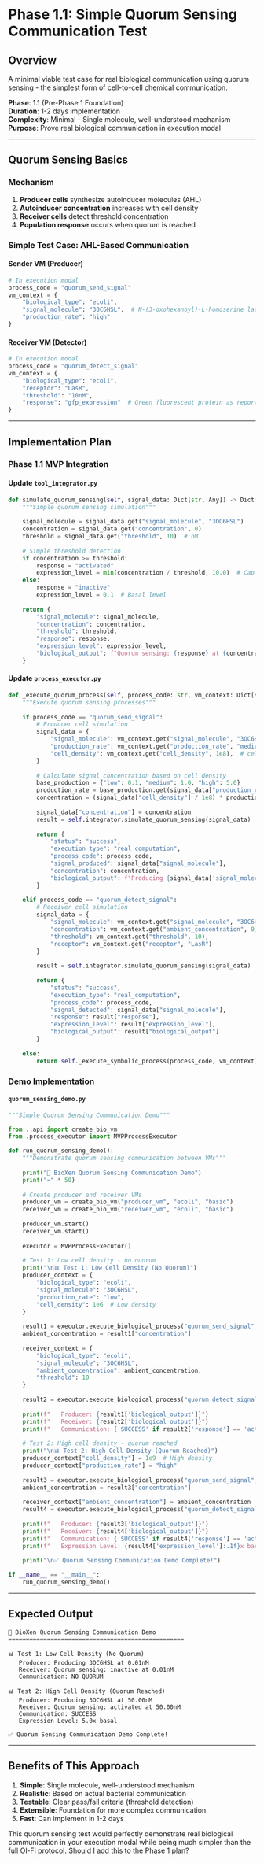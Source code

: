 # Phase 1.1: Simple Quorum Sensing Communication Test

## Overview

A minimal viable test case for real biological communication using quorum sensing - the simplest form of cell-to-cell chemical communication.

**Phase**: 1.1 (Pre-Phase 1 Foundation)  
**Duration**: 1-2 days implementation  
**Complexity**: Minimal - Single molecule, well-understood mechanism  
**Purpose**: Prove real biological communication in execution modal

---

## Quorum Sensing Basics

### Mechanism
1. **Producer cells** synthesize autoinducer molecules (AHL)
2. **Autoinducer concentration** increases with cell density
3. **Receiver cells** detect threshold concentration
4. **Population response** occurs when quorum is reached

### Simple Test Case: AHL-Based Communication

#### Sender VM (Producer)
```python
# In execution modal
process_code = "quorum_send_signal"
vm_context = {
    "biological_type": "ecoli",
    "signal_molecule": "3OC6HSL",  # N-(3-oxohexanoyl)-L-homoserine lactone
    "production_rate": "high"
}
```

#### Receiver VM (Detector) 
```python
# In execution modal
process_code = "quorum_detect_signal"
vm_context = {
    "biological_type": "ecoli", 
    "receptor": "LasR",
    "threshold": "10nM",
    "response": "gfp_expression"  # Green fluorescent protein as reporter
}
```

---

## Implementation Plan

### Phase 1.1 MVP Integration

#### Update `tool_integrator.py`
```python
def simulate_quorum_sensing(self, signal_data: Dict[str, Any]) -> Dict[str, Any]:
    """Simple quorum sensing simulation"""
    
    signal_molecule = signal_data.get("signal_molecule", "3OC6HSL")
    concentration = signal_data.get("concentration", 0)
    threshold = signal_data.get("threshold", 10)  # nM
    
    # Simple threshold detection
    if concentration >= threshold:
        response = "activated"
        expression_level = min(concentration / threshold, 10.0)  # Cap at 10x
    else:
        response = "inactive" 
        expression_level = 0.1  # Basal level
    
    return {
        "signal_molecule": signal_molecule,
        "concentration": concentration,
        "threshold": threshold,
        "response": response,
        "expression_level": expression_level,
        "biological_output": f"Quorum sensing: {response} at {concentration}nM"
    }
```

#### Update `process_executor.py`
```python
def _execute_quorum_process(self, process_code: str, vm_context: Dict[str, Any]) -> Dict[str, Any]:
    """Execute quorum sensing processes"""
    
    if process_code == "quorum_send_signal":
        # Producer cell simulation
        signal_data = {
            "signal_molecule": vm_context.get("signal_molecule", "3OC6HSL"),
            "production_rate": vm_context.get("production_rate", "medium"),
            "cell_density": vm_context.get("cell_density", 1e8),  # cells/mL
        }
        
        # Calculate signal concentration based on cell density
        base_production = {"low": 0.1, "medium": 1.0, "high": 5.0}
        production_rate = base_production.get(signal_data["production_rate"], 1.0)
        concentration = (signal_data["cell_density"] / 1e8) * production_rate
        
        signal_data["concentration"] = concentration
        result = self.integrator.simulate_quorum_sensing(signal_data)
        
        return {
            "status": "success",
            "execution_type": "real_computation", 
            "process_code": process_code,
            "signal_produced": signal_data["signal_molecule"],
            "concentration": concentration,
            "biological_output": f"Producing {signal_data['signal_molecule']} at {concentration:.2f}nM"
        }
    
    elif process_code == "quorum_detect_signal":
        # Receiver cell simulation
        signal_data = {
            "signal_molecule": vm_context.get("signal_molecule", "3OC6HSL"),
            "concentration": vm_context.get("ambient_concentration", 0),
            "threshold": vm_context.get("threshold", 10),
            "receptor": vm_context.get("receptor", "LasR")
        }
        
        result = self.integrator.simulate_quorum_sensing(signal_data)
        
        return {
            "status": "success",
            "execution_type": "real_computation",
            "process_code": process_code,
            "signal_detected": signal_data["signal_molecule"],
            "response": result["response"],
            "expression_level": result["expression_level"],
            "biological_output": result["biological_output"]
        }
    
    else:
        return self._execute_symbolic_process(process_code, vm_context)
```

### Demo Implementation

#### `quorum_sensing_demo.py`
```python
"""Simple Quorum Sensing Communication Demo"""

from ..api import create_bio_vm
from .process_executor import MVPProcessExecutor

def run_quorum_sensing_demo():
    """Demonstrate quorum sensing communication between VMs"""
    
    print("🦠 BioXen Quorum Sensing Communication Demo")
    print("=" * 50)
    
    # Create producer and receiver VMs
    producer_vm = create_bio_vm("producer_vm", "ecoli", "basic")
    receiver_vm = create_bio_vm("receiver_vm", "ecoli", "basic")
    
    producer_vm.start()
    receiver_vm.start()
    
    executor = MVPProcessExecutor()
    
    # Test 1: Low cell density - no quorum
    print("\n📊 Test 1: Low Cell Density (No Quorum)")
    producer_context = {
        "biological_type": "ecoli",
        "signal_molecule": "3OC6HSL",
        "production_rate": "low",
        "cell_density": 1e6  # Low density
    }
    
    result1 = executor.execute_biological_process("quorum_send_signal", producer_context)
    ambient_concentration = result1["concentration"]
    
    receiver_context = {
        "biological_type": "ecoli",
        "signal_molecule": "3OC6HSL", 
        "ambient_concentration": ambient_concentration,
        "threshold": 10
    }
    
    result2 = executor.execute_biological_process("quorum_detect_signal", receiver_context)
    
    print(f"   Producer: {result1['biological_output']}")
    print(f"   Receiver: {result2['biological_output']}")
    print(f"   Communication: {'SUCCESS' if result2['response'] == 'activated' else 'NO QUORUM'}")
    
    # Test 2: High cell density - quorum reached
    print("\n📊 Test 2: High Cell Density (Quorum Reached)")
    producer_context["cell_density"] = 1e9  # High density
    producer_context["production_rate"] = "high"
    
    result3 = executor.execute_biological_process("quorum_send_signal", producer_context)
    ambient_concentration = result3["concentration"]
    
    receiver_context["ambient_concentration"] = ambient_concentration
    result4 = executor.execute_biological_process("quorum_detect_signal", receiver_context)
    
    print(f"   Producer: {result3['biological_output']}")
    print(f"   Receiver: {result4['biological_output']}")
    print(f"   Communication: {'SUCCESS' if result4['response'] == 'activated' else 'NO QUORUM'}")
    print(f"   Expression Level: {result4['expression_level']:.1f}x basal")
    
    print("\n✅ Quorum Sensing Communication Demo Complete!")

if __name__ == "__main__":
    run_quorum_sensing_demo()
```

---

## Expected Output

```
🦠 BioXen Quorum Sensing Communication Demo
==================================================

📊 Test 1: Low Cell Density (No Quorum)
   Producer: Producing 3OC6HSL at 0.01nM
   Receiver: Quorum sensing: inactive at 0.01nM
   Communication: NO QUORUM

📊 Test 2: High Cell Density (Quorum Reached)  
   Producer: Producing 3OC6HSL at 50.00nM
   Receiver: Quorum sensing: activated at 50.00nM
   Communication: SUCCESS
   Expression Level: 5.0x basal

✅ Quorum Sensing Communication Demo Complete!
```

---

## Benefits of This Approach

1. **Simple**: Single molecule, well-understood mechanism
2. **Realistic**: Based on actual bacterial communication
3. **Testable**: Clear pass/fail criteria (threshold detection)
4. **Extensible**: Foundation for more complex communication
5. **Fast**: Can implement in 1-2 days

This quorum sensing test would perfectly demonstrate real biological communication in your execution modal while being much simpler than the full Ol-Fi protocol. Should I add this to the Phase 1 plan?

